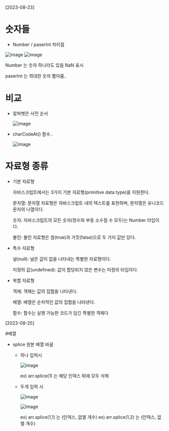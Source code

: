 [2023-08-23]
# 숫자들
  - Number / paserInt 차이점
 
   ![image](https://github.com/oidolee/study/assets/85022962/9938e9ea-4fce-4868-9591-68510c85db74)
   ![image](https://github.com/oidolee/study/assets/85022962/96f21578-3b61-48a5-86e1-60380f39a504)

Number 는 숫자 하나라도 있음 NaN 표시

paserInt 는 최대한 숫자 뽑아줌..

# 비교
  - 알파벳은 사전 순서
 
     ![image](https://github.com/oidolee/study/assets/85022962/c35dc2cf-1f92-49d7-80d3-b68e3738265d)
   
   - charCodeAt() 함수..
   
     ![image](https://github.com/oidolee/study/assets/85022962/41452834-a104-4dc4-9f35-f855467f6de7)

# 자료형 종류
  - 기본 자료형

      자바스크립트에서는 3가지 기본 자료형(primitive data type)을 지원한다.
    
      문자열: 문자열 자료형은 자바스크립트 내의 텍스트를 표현하며, 문자열은 유니코드 문자의 나열이다.
    
      숫자: 자바스크립트의 모든 숫자(정수와 부동 소수점 수 모두)는 Number 타입이다.
    
      불린: 불린 자료형은 참(true)과 거짓(false)으로 두 가지 값만 있다.

   - 특수 자료형

       널(null): 널은 값이 없을 나타내는 특별한 자료형이다.
     
       미정의 값(undefined): 값이 할당되지 않은 변수는 미정의 타입이다.
     

   - 복합 자료형
  
      객체: 객체는 값의 집합을 나타낸다.
     
      배열: 배열은 순차적인 값의 집합을 나타낸다.
     
      함수: 함수는 실행 가능한 코드가 담긴 특별한 객체다

[2023-08-25]

#배열
  - splice 원본 배열 바꿈
    - 하나 입력시
      
      ![image](https://github.com/oidolee/study/assets/85022962/fb324922-003d-40bc-b125-a9ac471702b5)
      
      ex) arr.splice(1) 는 해당 인덱스 뒤에 모두 삭제
    - 두개 입력 시
   
      ![image](https://github.com/oidolee/study/assets/85022962/3f1d8e2f-57be-44d6-83a9-e41c6676296a)

      ![image](https://github.com/oidolee/study/assets/85022962/723328a5-a5a9-4b10-9e44-5d23a0cb2632)


      ex) arr.splice(1,1) 는  (인덱스, 없앨 개수)
      ex) arr.splice(1,2) 는  (인덱스, 없앨 개수)



